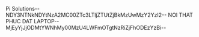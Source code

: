 Pi Solutions--NDY3NTNkNDYtNzA2MC00ZTc3LTljZTUtZjBkMzUwMzY2YzI2--
NOI THAT PHUC DAT LAPTOP--MjEyYjJjODMtYWNhMy00MzU4LWFmOTgtNzRiZjFhODEzYzBi--

